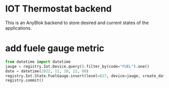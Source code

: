 # IOT Thermostat backend

This is an AnyBlok backend to store desired and current states of the
applications.

# add fuele gauge metric

```python
from datetime import datetime
jauge = registry.Iot.Device.query().filter_by(code="FUEL").one()
date = datetime(2022, 11, 10, 22, 00)
registry.Iot.State.FuelGauge.insert(level=827, device=jauge, create_date=date, edit_date=date)
registry.commit()
```
